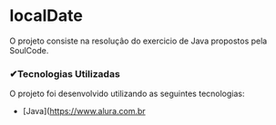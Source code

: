# localDate

O projeto consiste na resoluçâo do exercicio de Java propostos pela SoulCode.

### ✔Tecnologias Utilizadas

O projeto foi desenvolvido utilizando as seguintes tecnologias:

- [Java](https://www.alura.com.br
